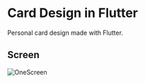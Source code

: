 # Card Design in Flutter

Personal card design made with Flutter.

 ## Screen
![OneScreen](https://user-images.githubusercontent.com/51384613/115222096-07aa8b80-a113-11eb-9710-72f9da53c81f.jpg)
